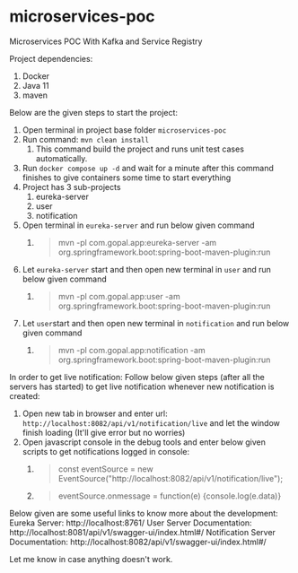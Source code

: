 # microservices-poc
Microservices POC With Kafka and Service Registry

Project dependencies:
1. Docker
2. Java 11
3. maven


Below are the given steps to start the project:
1. Open terminal in project base folder `microservices-poc`
2. Run command: `mvn clean install`
   1. This command build the project and runs unit test cases automatically.
3. Run `docker compose up -d` and wait for a minute after this command finishes to give containers some time to start everything
4. Project has 3 sub-projects
   1. eureka-server
   2. user
   3. notification
5. Open terminal in `eureka-server` and run below given command
   1. >mvn -pl com.gopal.app:eureka-server -am org.springframework.boot:spring-boot-maven-plugin:run
6. Let `eureka-server` start and then open new terminal in `user` and run below given command
   1. >mvn -pl com.gopal.app:user -am org.springframework.boot:spring-boot-maven-plugin:run
7. Let `user`start and then open new terminal in `notification` and run below given command
   1. >mvn -pl com.gopal.app:notification -am org.springframework.boot:spring-boot-maven-plugin:run

In order to get live notification:
Follow below given steps (after all the servers has started) to get live notification whenever new notification is created:
1. Open new tab in browser and enter url: `http://localhost:8082/api/v1/notification/live` and let the window finish loading (It'll give error but no worries)
2. Open javascript console in the debug tools and enter below given scripts to get notifications logged in console:
   1. >const eventSource = new EventSource("http://localhost:8082/api/v1/notification/live");
   2. >eventSource.onmessage = function(e) {console.log(e.data)}


Below given are some useful links to know more about the development:
Eureka Server: http://localhost:8761/
User Server Documentation: http://localhost:8081/api/v1/swagger-ui/index.html#/
Notification Server Documentation: http://localhost:8082/api/v1/swagger-ui/index.html#/

Let me know in case anything doesn't work.
